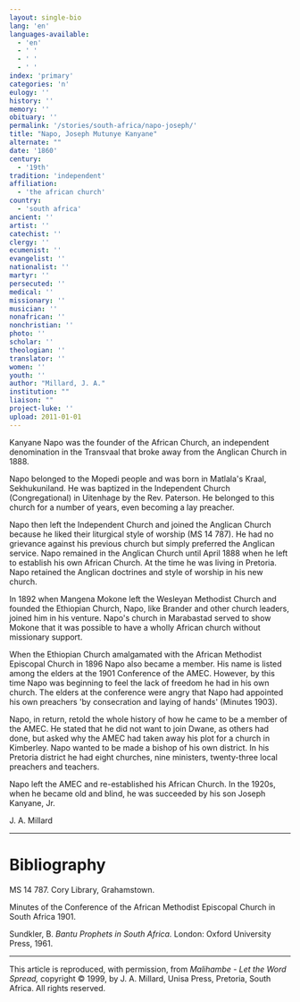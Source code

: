 ```yaml
---
layout: single-bio
lang: 'en'
languages-available:
  - 'en'
  - ' '
  - ' '
  - ' '
index: 'primary'
categories: 'n'
eulogy: ''
history: ''
memory: ''
obituary: ''
permalink: '/stories/south-africa/napo-joseph/'
title: "Napo, Joseph Mutunye Kanyane"
alternate: ""
date: '1860'
century:
  - '19th'
tradition: 'independent'
affiliation:
  - 'the african church'
country:
  - 'south africa'
ancient: ''
artist: ''
catechist: ''
clergy: ''
ecumenist: ''
evangelist: ''
nationalist: ''
martyr: ''
persecuted: ''
medical: ''
missionary: ''
musician: ''
nonafrican: ''
nonchristian: ''
photo: ''
scholar: ''
theologian: ''
translator: ''
women: ''
youth: ''
author: "Millard, J. A."
institution: ""
liaison: ""
project-luke: ''
upload: 2011-01-01
---
```




Kanyane Napo was the founder of the African Church, an independent denomination in the Transvaal that broke away from the Anglican Church in 1888.

Napo belonged to the Mopedi people and was born in Matlala's Kraal, Sekhukuniland. He was baptized in the Independent Church (Congregational) in Uitenhage by the Rev. Paterson. He belonged to this church for a number of years, even becoming a lay preacher.

Napo then left the Independent Church and joined the Anglican Church because he liked their liturgical style of worship (MS 14 787). He had no grievance against his previous church but simply preferred the Anglican service. Napo remained in the Anglican Church until April 1888 when he left to establish his own African Church. At the time he was living in Pretoria. Napo retained the Anglican doctrines and style of worship in his new church.

In 1892 when Mangena Mokone left the Wesleyan Methodist Church and founded the Ethiopian Church, Napo, like Brander and other church leaders, joined him in his venture. Napo's church in Marabastad served to show Mokone that it was possible to have a wholly African church without missionary support.

When the Ethiopian Church amalgamated with the African Methodist Episcopal Church in 1896 Napo also became a member. His name is listed among the elders at the 1901 Conference of the AMEC. However, by this time Napo was beginning to feel the lack of freedom he had in his own church. The elders at the conference were angry that Napo had appointed his own preachers 'by consecration and laying of hands' (Minutes 1903).

Napo, in return, retold the whole history of how he came to be a member of the AMEC. He stated that he did not want to join Dwane, as others had done, but asked why the AMEC had taken away his plot for a church in Kimberley. Napo wanted to be made a bishop of his own district. In his Pretoria district he had eight churches, nine ministers, twenty-three local
preachers and teachers.

Napo left the AMEC and re-established his African Church. In the 1920s, when he became old and blind, he was succeeded by his son Joseph Kanyane, Jr.

J. A. Millard

---

# Bibliography

MS 14 787. Cory Library, Grahamstown.

Minutes of the Conference of the African Methodist Episcopal Church in South Africa 1901.

Sundkler, B. *Bantu Prophets in South Africa.* London: Oxford University Press, 1961.

---

This article is reproduced, with permission, from *Malihambe - Let the Word Spread,* copyright &copy; 1999, by J. A. Millard, Unisa Press, Pretoria, South Africa.  All rights reserved.